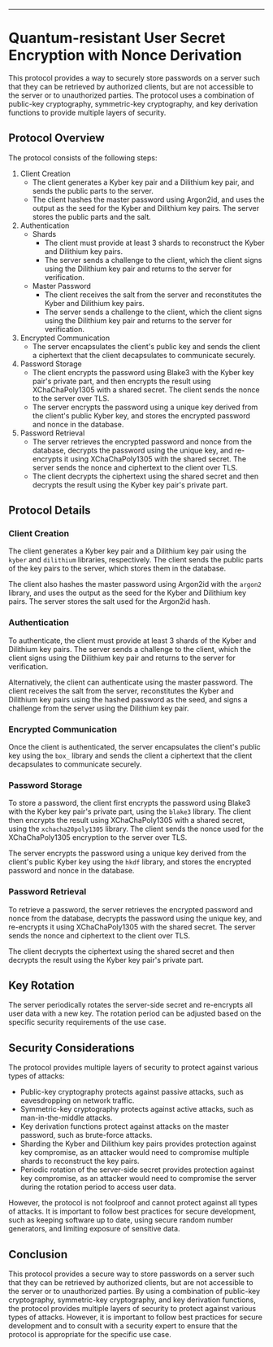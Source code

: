 ---

# Quantum-resistant User Secret Encryption with Nonce Derivation

This protocol provides a way to securely store passwords on a server such that they can be retrieved by authorized clients, but are not accessible to the server or to unauthorized parties. The protocol uses a combination of public-key cryptography, symmetric-key cryptography, and key derivation functions to provide multiple layers of security.

## Protocol Overview

The protocol consists of the following steps:

1. Client Creation
	* The client generates a Kyber key pair and a Dilithium key pair, and sends the public parts to the server.
	* The client hashes the master password using Argon2id, and uses the output as the seed for the Kyber and Dilithium key pairs. The server stores the public parts and the salt.
2. Authentication
	* Shards
		+ The client must provide at least 3 shards to reconstruct the Kyber and Dilithium key pairs.
		+ The server sends a challenge to the client, which the client signs using the Dilithium key pair and returns to the server for verification.
	* Master Password
		+ The client receives the salt from the server and reconstitutes the Kyber and Dilithium key pairs.
		+ The server sends a challenge to the client, which the client signs using the Dilithium key pair and returns to the server for verification.
3. Encrypted Communication
	* The server encapsulates the client's public key and sends the client a ciphertext that the client decapsulates to communicate securely.
4. Password Storage
	* The client encrypts the password using Blake3 with the Kyber key pair's private part, and then encrypts the result using XChaChaPoly1305 with a shared secret. The client sends the nonce to the server over TLS.
	* The server encrypts the password using a unique key derived from the client's public Kyber key, and stores the encrypted password and nonce in the database.
5. Password Retrieval
	* The server retrieves the encrypted password and nonce from the database, decrypts the password using the unique key, and re-encrypts it using XChaChaPoly1305 with the shared secret. The server sends the nonce and ciphertext to the client over TLS.
	* The client decrypts the ciphertext using the shared secret and then decrypts the result using the Kyber key pair's private part.

## Protocol Details

### Client Creation

The client generates a Kyber key pair and a Dilithium key pair using the `kyber` and `dilithium` libraries, respectively. The client sends the public parts of the key pairs to the server, which stores them in the database.

The client also hashes the master password using Argon2id with the `argon2` library, and uses the output as the seed for the Kyber and Dilithium key pairs. The server stores the salt used for the Argon2id hash.

### Authentication

To authenticate, the client must provide at least 3 shards of the Kyber and Dilithium key pairs. The server sends a challenge to the client, which the client signs using the Dilithium key pair and returns to the server for verification.

Alternatively, the client can authenticate using the master password. The client receives the salt from the server, reconstitutes the Kyber and Dilithium key pairs using the hashed password as the seed, and signs a challenge from the server using the Dilithium key pair.

### Encrypted Communication

Once the client is authenticated, the server encapsulates the client's public key using the `box_` library and sends the client a ciphertext that the client decapsulates to communicate securely.

### Password Storage

To store a password, the client first encrypts the password using Blake3 with the Kyber key pair's private part, using the `blake3` library. The client then encrypts the result using XChaChaPoly1305 with a shared secret, using the `xchacha20poly1305` library. The client sends the nonce used for the XChaChaPoly1305 encryption to the server over TLS.

The server encrypts the password using a unique key derived from the client's public Kyber key using the `hkdf` library, and stores the encrypted password and nonce in the database.

### Password Retrieval

To retrieve a password, the server retrieves the encrypted password and nonce from the database, decrypts the password using the unique key, and re-encrypts it using XChaChaPoly1305 with the shared secret. The server sends the nonce and ciphertext to the client over TLS.

The client decrypts the ciphertext using the shared secret and then decrypts the result using the Kyber key pair's private part.

## Key Rotation

The server periodically rotates the server-side secret and re-encrypts all user data with a new key. The rotation period can be adjusted based on the specific security requirements of the use case.

## Security Considerations

The protocol provides multiple layers of security to protect against various types of attacks:

* Public-key cryptography protects against passive attacks, such as eavesdropping on network traffic.
* Symmetric-key cryptography protects against active attacks, such as man-in-the-middle attacks.
* Key derivation functions protect against attacks on the master password, such as brute-force attacks.
* Sharding the Kyber and Dilithium key pairs provides protection against key compromise, as an attacker would need to compromise multiple shards to reconstruct the key pairs.
* Periodic rotation of the server-side secret provides protection against key compromise, as an attacker would need to compromise the server during the rotation period to access user data.

However, the protocol is not foolproof and cannot protect against all types of attacks. It is important to follow best practices for secure development, such as keeping software up to date, using secure random number generators, and limiting exposure of sensitive data.

## Conclusion

This protocol provides a secure way to store passwords on a server such that they can be retrieved by authorized clients, but are not accessible to the server or to unauthorized parties. By using a combination of public-key cryptography, symmetric-key cryptography, and key derivation functions, the protocol provides multiple layers of security to protect against various types of attacks. However, it is important to follow best practices for secure development and to consult with a security expert to ensure that the protocol is appropriate for the specific use case.
